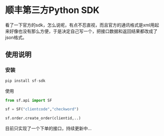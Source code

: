 # 顺丰第三方Python SDK

看了一下官方的sdk，怎么说呢，有点不忍直视，而且官方的通讯格式是xml用起来好像也没有那么方便，于是决定自己写一个，把接口数据和返回结果都改成了json格式。

## 使用说明

### 安装

```python
pip install sf-sdk
```
使用
```python
from sf.api import SF

sf = SF("clientcode","checkword")

sf.order.create_order(clientid,..)

```

目前只实现了一个下单的接口，持续更新中...